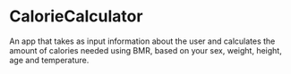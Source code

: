 # CalorieCalculator

An app that takes as input information about the user and calculates the amount of calories needed using BMR, 
based on your sex, weight, height, age and temperature.
